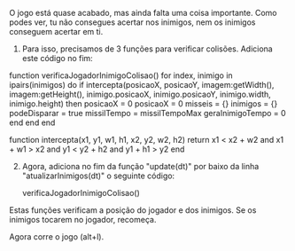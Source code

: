 
O jogo está quase acabado, mas ainda falta uma coisa importante. Como podes ver, tu não consegues acertar nos inimigos, nem os inimigos conseguem acertar em ti.

1. Para isso, precisamos de 3 funções para verificar colisões. Adiciona este código no fim: 

function verificaJogadorInimigoColisao()
    for index, inimigo in ipairs(inimigos) do
        if intercepta(posicaoX, posicaoY, imagem:getWidth(), imagem:getHeight(), inimigo.posicaoX, inimigo.posicaoY, inimigo.width, inimigo.height) then
            posicaoX = 0
            posicaoX = 0
            misseis = {}
            inimigos = {}
            podeDisparar = true
            missilTempo = missilTempoMax
            geraInimigoTempo = 0
        end
    end
end

function intercepta(x1, y1, w1, h1, x2, y2, w2, h2)
    return x1 < x2 + w2 and
    x1 + w1 > x2 and
    y1 < y2 + h2 and
    y1 + h1 > y2
end

2. Agora, adiciona no fim da função "update(dt)" por baixo da linha "atualizarInimigos(dt)" o seguinte código:

    verificaJogadorInimigoColisao()

Estas funções verificam a posição do jogador e dos inimigos.
Se os inimigos tocarem no jogador, recomeça.

Agora corre o jogo (alt+l).

